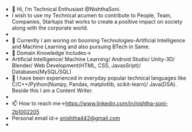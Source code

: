 - 👋 Hi, I’m Technical Enthusiast @NishthaSoni.
-  I wish to use my Technical acumen to contribute to People, Team, Companies, Startups that works to create a positive impact on society along with the corporate world.
-  
- 👀 Currently I am woring on booming Technologies-Artificial Intelligence and Machine Learning and also pursuing BTech in Same. 
- 🌱 Domain Knowledge Includes->
- Artificial Intelligence/ Machine Learning/ Android Studio/ Unity-3D/ Blender/ Web Development(HTML, CSS, JavasSript)/ Databases(MySQL/SQL)
- 💞️ I have been experienced in everyday popular technical languages like C/C++/Python(Numpy, Pandas, matplotlib, scikit-learn)/ Java(DSA). Beside this I am a Content Writer.
- 
- 📫 How to reach me->https://www.linkedin.com/in/nishtha-soni-2b1002205
- Personal email id-> snishtha442@gmail.com
- 
<!---
NishthaSoni/NishthaSoni is a ✨ special ✨ repository because its `README.md` (this file) appears on your GitHub profile.
You can click the Preview link to take a look at your changes.
--->
